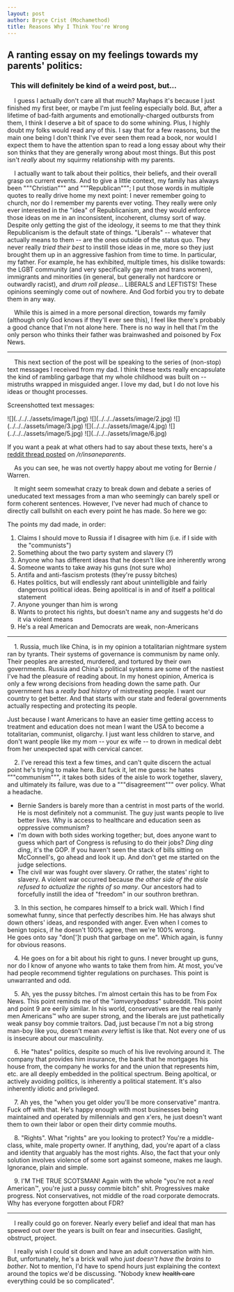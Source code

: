 ```yaml
---
layout: post
author: Bryce Crist (Mochamethod)
title: Reasons Why I Think You're Wrong
--- 
```

## A ranting essay on my feelings towards my parents' politics:  
### &nbsp;&nbsp;This will definitely be kind of a weird post, but...   

&nbsp;&nbsp;&nbsp;&nbsp;I guess I actually don't care all that much? Mayhaps it's because I just finished my first beer, or maybe I'm just feeling especially bold. But, after a lifetime of bad-faith arguments and emotionally-charged outbursts from them, I think I deserve a bit of space to do some whining. Plus, I highly doubt my folks would read any of this. I say that for a few reasons, but the main one being I don't think I've ever seen them read a book, nor would I expect them to have the attention span to read a long essay about why their son thinks that they are generally wrong about most things. But this post isn't _really_ about my squirmy relationship with my parents.   

&nbsp;&nbsp;&nbsp;&nbsp;I actually want to talk about their politics, their beliefs, and their overall grasp on current events. And to give a little context, my family has always been """Christian""" and """Republican"""; I put those words in multiple quotes to really drive home my next point: I never remember going to church, nor do I remember my parents ever voting. They really were only ever interested in the "idea" of Republicanism, and they would enforce those ideas on me in an inconsistent, incoherent, clumsy sort of way. Despite only getting the gist of the ideology, it seems to me that they think Republicanism is the default state of things. "Liberals" -- whatever that actually means to them -- are the ones outside of the status quo. They never really *tried their best* to instill those ideas in me, more so they just brought them up in an aggressive fashion from time to time. In particular, my father. For example, he has exhibited, multiple times, his dislike towards: the LGBT community (and very specifically gay men and trans women), immigrants and minorities (in general, but generally not hardcore or outwardly racist), and *drum roll please...* LIBERALS and LEFTISTS! These opinions seemingly come out of nowhere. And God forbid you try to debate them in any way.   

&nbsp;&nbsp;&nbsp;&nbsp;While this is aimed in a more personal direction, towards my family (although only God knows if they'll ever see this), I feel like there's probably a good chance that I'm not alone here. There is no way in hell that I'm the only person who thinks their father was brainwashed and poisoned by Fox News.   

-----

&nbsp;&nbsp;&nbsp;&nbsp;This next section of the post will be speaking to the series of (non-stop) text messages I received from my dad. I think these texts really encapsulate the kind of rambling garbage that my whole childhood was built on -- mistruths wrapped in misguided anger. I love my dad, but I do not love his ideas or thought processes.  

Screenshotted text messages: 

<span>
![](../../../assets/image/1.jpg)
![](../../../assets/image/2.jpg)
![](../../../assets/image/3.jpg)
![](../../../assets/image/4.jpg)
![](../../../assets/image/5.jpg)
![](../../../assets/image/6.jpg)
</span>

If you want a peak at what others had to say about these texts, here's a [reddit thread posted](https://www.reddit.com/r/insaneparents/comments/fe1u1f/im_24_all_i_said_was_im_voting_for_bernie/) on _/r/insaneparents_.

&nbsp;&nbsp;&nbsp;&nbsp;As you can see, he was not overtly happy about me voting for Bernie / Warren. 

&nbsp;&nbsp;&nbsp;&nbsp;It might seem somewhat crazy to break down and debate a series of uneducated text messages from a man who seemingly can barely spell or form coherent sentences. However, I've never had much of chance to directly call bullshit on each every point he has made. So here we go:  

The points my dad made, in order: 
1. Claims I should move to Russia if I disagree with him (i.e. if I side with the "communists")
2. Something about the two party system and slavery (?)
3. Anyone who has different ideas that he doesn't like are inherently wrong
4. Someone wants to take away his guns (not sure who)
5. Antifa and anti-fascism protests (they're pussy bitches)
6. Hates politics, but will endlessly rant about unintelligible and fairly dangerous political ideas. Being apolitical is in and of itself a political statement
7. Anyone younger than him is wrong
8. Wants to protect his rights, but doesn't name any and suggests he'd do it via violent means
9. He's a real American and Democrats are weak, non-Americans

----

&nbsp;&nbsp;&nbsp;&nbsp;1. Russia, much like China, is in my opinion a totalitarian nightmare system ran by tyrants. Their systems of governance is communism by name only. Their peoples are arrested, murdered, and tortured by their own governments. Russia and China's political systems are some of the nastiest I've had the pleasure of reading about. In my honest opinion, America is only a few wrong decisions from heading down the same path. Our government has a _really bad history_ of mistreating people. I want our country to get better. And that starts with our state and federal governments actually respecting and protecting its people.  

Just because I want Americans to have an easier time getting access to treatment and education does not mean I want the USA to become a totalitarian, communist, oligarchy. I just want less children to starve, and don't want people like my mom -- your ex wife -- to drown in medical debt from her unexpected spat with cervical cancer.  

&nbsp;&nbsp;&nbsp;&nbsp;2. I've reread this text a few times, and can't quite discern the actual point he's trying to make here. But fuck it, let me guess: he hates """communism""", it takes both sides of the aisle to work together, slavery, and ultimately its failure, was due to a """disagreement""" over policy. What a headache.    
- Bernie Sanders is barely more than a centrist in most parts of the world. He is most definitely not a communist. The guy just wants people to live better lives. Why is access to healthcare and education seen as oppressive communism?  
- I'm down with both sides working together; but, does anyone want to guess which part of Congress is refusing to do their jobs? _Ding ding ding_, it's the GOP. If you haven't seen the stack of bills sitting on McConnell's, go ahead and look it up. And don't get me started on the judge selections.  
- The civil war was fought over slavery. Or rather, the states' right to slavery. A violent war occurred because _the other side of the aisle refused to actualize the rights of so many_. Our ancestors had to forcefully instill the idea of "freedom" in our southron brethran.  

&nbsp;&nbsp;&nbsp;&nbsp;3. In this section, he compares himself to a brick wall. Which I find somewhat funny, since that perfectly describes him. He has always shut down others' ideas, and responded with anger. Even when I comes to benign topics, if he doesn't 100% agree, then we're 100% wrong.    
He goes onto say "don[']t push that garbage on me". Which again, is funny for obvious reasons.    

&nbsp;&nbsp;&nbsp;&nbsp;4. He goes on for a bit about his right to guns. I never brought up guns, nor do I know of anyone who wants to take them from him. At most, you've had people recommend tighter regulations on purchases. This point is unwarranted and odd.  

&nbsp;&nbsp;&nbsp;&nbsp;5. Ah, yes the pussy bitches. I'm almost certain this has to be from Fox News. This point reminds me of the "_iamverybadass_" subreddit. This point and point 9 are eerily similar. In his world, conservatives are the real manly men Americans™ who are super strong, and the liberals are just pathetically weak pansy boy commie traitors. Dad, just because I'm not a big strong man-boy like you, doesn't mean _every_ leftist is like that. Not every one of us is insecure about our masculinity.    

&nbsp;&nbsp;&nbsp;&nbsp;6. He "hates" politics, despite so much of his live revolving around it. The company that provides him insurance, the bank that he mortgages his house from, the company he works for and the union that represents him, etc. are all deeply embedded in the political spectrum. Being apoltical, or actively avoiding politics, is inherently a political statement. It's also inherently idiotic and privileged.        

&nbsp;&nbsp;&nbsp;&nbsp;7. Ah yes, the "when you get older you'll be more conservative" mantra. Fuck off with that. He's happy enough with most businesses being maintained and operated by millennials and gen x'ers, he just doesn't want them to own their labor or open their dirty commie mouths.   

&nbsp;&nbsp;&nbsp;&nbsp;8. "Rights". What "rights" are you looking to protect? You're a middle-class, white, male property owner. If anything, dad, you're apart of a class and identity that arguably has the most rights. Also, the fact that your only solution involves violence of some sort against someone, makes me laugh. Ignorance, plain and simple.  

&nbsp;&nbsp;&nbsp;&nbsp;9. I'M THE TRUE SCOTSMAN! Again with the whole "you're not a _real_ American™, you're just a pussy commie bitch" shit. Progressives make progress. Not conservatives, not middle of the road corporate democrats. Why has everyone forgotten about FDR?     

-----

&nbsp;&nbsp;&nbsp;&nbsp;I really could go on forever. Nearly every belief and ideal that man has spewed out over the years is built on fear and insecurities. Gaslight, obstruct, project.   

&nbsp;&nbsp;&nbsp;&nbsp;I really wish I could sit down and have an adult conversation with him. But, unfortunately, he's a brick wall who _just doesn't have the brains to bother_. Not to mention, I'd have to spend hours just explaining the context around the topics we'd be discussing. "Nobody knew ~~health care~~ everything could be so complicated".